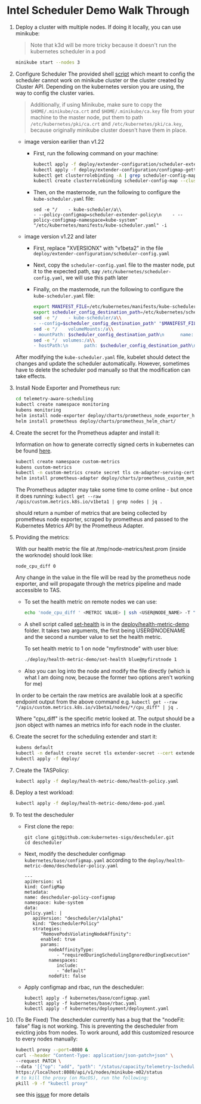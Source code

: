 # Intel Scheduler Demo Walk Through

1. Deploy a cluster with multiple nodes. If doing it locally, you can use minikube:
   > Note that k3d will be more tricky because it doesn't run the kubernetes scheduler in a pod
   
   ```sh
   minikube start --nodes 3 
   ```


2. Configure Scheduler
   The provided shell [script](https://github.com/intel/platform-aware-scheduling/blob/master/telemetry-aware-scheduling/deploy/extender-configuration/configure-scheduler.sh) which meant to config the scheduler cannot work on minikube cluster or the cluster created by Cluster API. Depending on the kubernetes version you are using, the way to config the cluster varies.

   > Additionally, if using Minikube, make sure to copy the `$HOME/.minikube/ca.crt` and `$HOME/.minikube/ca.key` file from your machine to the master node, put them to path `/etc/kubernetes/pki/ca.crt` and `/etc/kubernetes/pki/ca.key`, because originally minikube cluster doesn't have them in place. 

   - image version earilier than v1.22   

      - First, run the following command on your machine: 

         ```sh
         kubectl apply -f deploy/extender-configuration/scheduler-extender-configmap.yaml
         kubectl apply -f deploy/extender-configuration/configmap-getter.yaml
         kubectl get clusterrolebinding -A | grep scheduler-config-map # chedk if there already exists a clusterrolebinding, if so, don't create a duplicated one
         kubectl create clusterrolebinding scheduler-config-map --clusterrole=configmapgetter --user=system:kube-scheduler
         ```

      - Then, on the masternode, run the following to configure the `kube-scheduler.yaml` file:
      
         ```
         sed -e "/    - kube-scheduler/a\\
         - --policy-configmap=scheduler-extender-policy\n    - --policy-configmap-namespace=kube-system" "/etc/kubernetes/manifests/kube-scheduler.yaml" -i
         ```

   - image version v1.22 and later
      - First, replace "XVERSIONX" with "v1beta2" in the file `deploy/extender-configuration/scheduler-config.yaml`
      - Next, copy the `scheduler-config.yaml` file to the master node, put it to the expected path, say `/etc/kubernetes/scheduler-config.yaml`, we will use this path later
      - Finally, on the masternode, run the following to configure the `kube-scheduler.yaml` file:

         ```sh
         export MANIFEST_FILE=/etc/kubernetes/manifests/kube-scheduler.yaml
         export scheduler_config_destination_path=/etc/kubernetes/scheduler-config.yaml
         sed -e "/    - kube-scheduler/a\\
         - --config=$scheduler_config_destination_path" "$MANIFEST_FILE" -i
         sed -e "/    volumeMounts:/a\\
         - mountPath: $scheduler_config_destination_path\n      name: schedulerconfig\n      readOnly: true" "$MANIFEST_FILE" -i
         sed -e "/  volumes:/a\\
         - hostPath:\n      path: $scheduler_config_destination_path\n    name: schedulerconfig" "$MANIFEST_FILE" -i
         ```
   After modifying the `kube-scheduler.yaml` file, kubelet should detect the changes and update the scheduler automatically. However, sometimes have to delete the scheduler pod manually so that the modification can take effects.

   
3. Install Node Exporter and Prometheus run:
   
   ```sh
   cd telemetry-aware-scheduling
   kubectl create namespace monitoring
   kubens monitoring
   helm install node-exporter deploy/charts/prometheus_node_exporter_helm_chart/
   helm install prometheus deploy/charts/prometheus_helm_chart/
   ```

   

4. Create the secret for the Prometheus adapter and install it:

   Information on how to generate correctly signed certs in kubernetes can be found [here](https://github.com/kubernetes-sigs/apiserver-builder-alpha/blob/master/docs/concepts/auth.md).

   ```sh
   kubectl create namespace custom-metrics
   kubens custom-metrics
   kubectl -n custom-metrics create secret tls cm-adapter-serving-certs --cert=serving-ca.crt --key=serving-ca.key
   helm install prometheus-adapter deploy/charts/prometheus_custom_metrics_helm_chart/
   ```

   The Prometheus adapter may take some time to come online - but once it does running:
   ``kubectl get --raw /apis/custom.metrics.k8s.io/v1beta1 | grep nodes | jq .``

   should return a number of metrics that are being collected by prometheus node exporter, scraped by prometheus and passed to the Kubernetes Metrics API by the Prometheus Adapter.

5. Providing the metrics:

   With our health metric the file at /tmp/node-metrics/test.prom (inside the worknode) should look like:

   ````node_cpu_diff 0````

   Any change in the value in the file will be read by the prometheus node exporter, and will propagate through the metrics pipeline and made accessible to TAS. 

   - To set the health metric on remote nodes we can use: 

     ```sh
     echo 'node_cpu_diff ' <METRIC VALUE> | ssh <USER@NODE_NAME> -T "cat > /node-metrics/text.prom"
     ```

     

   - A shell script called [set-health](../deploy/health-metric-demo/set-health.sh) is in the [deploy/health-metric-demo](../deploy/health-metric-demo) folder. It takes two arguments, the first being USER@NODENAME and the second a number value to set the health metric. 

     To set health metric to 1 on node "myfirstnode" with user blue:

     ```sh
     ./deploy/health-metric-demo/set-health blue@myfirstnode 1
     ```

     

   - Also you can log into the node and modify the file directly (which is what I am doing now, because the former two options aren't working for me)

   In order to be certain the raw metrics are available look at a specific endpoint output from the above command e.g.
   ``kubectl get --raw "/apis/custom.metrics.k8s.io/v1beta1/nodes/*/cpu_diff" | jq .``

   Where "cpu_diff" is the specific metric looked at. The output should be a json object with names an metrics info for each node in the cluster.

6. Create the secret for the scheduling extender and start it:

   ```sh
   kubens default
   kubectl -n default create secret tls extender-secret --cert extender-ca.crt --key extender-ca.key 
   kubectl apply -f deploy/
   ```

   

7. Create the TASPolicy:

   ```sh
   kubectl apply -f deploy/health-metric-demo/health-policy.yaml 
   ```

   

8. Deploy a test workload:

   ```sh
   kubectl apply -f deploy/health-metric-demo/demo-pod.yaml
   ```


9. To test the descheduler
   - First clone the repo:
      ```
      git clone git@github.com:kubernetes-sigs/descheduler.git
      cd descheduler
      ```
   -  Next, modify the descheduler configmap `kubernetes/base/configmap.yaml` according to the `deploy/health-metric-demo/descheduler-policy.yaml`
      ```
      ---
      apiVersion: v1
      kind: ConfigMap
      metadata:
      name: descheduler-policy-configmap
      namespace: kube-system
      data:
      policy.yaml: |
         apiVersion: "descheduler/v1alpha1"
         kind: "DeschedulerPolicy"
         strategies:
            "RemovePodsViolatingNodeAffinity":
            enabled: true
            params:
               nodeAffinityType:
                  - "requiredDuringSchedulingIgnoredDuringExecution"
               namespaces:
                  include:
                  - "default"
               nodeFit: false
      ```

   -  Apply configmap and rbac, run the descheduler:
      ```
      kubectl apply -f kubernetes/base/configmap.yaml    
      kubectl apply -f kubernetes/base/rbac.yaml
      kubectl apply -f kubernetes/deployment/deployment.yaml    
      ```



10. (To Be Fixed) The descheduler currently has a bug that the "nodeFit: false" flag is not working. This is preventing the descheduler from evicting jobs from nodes. To work around, add this customized resource to every nodes manually:

      ```sh
      kubectl proxy --port=8080 & 
      curl --header "Content-Type: application/json-patch+json" \
      --request PATCH \
      --data '[{"op": "add", "path": "/status/capacity/telemetry~1scheduling", "value": "111"}]' \
      https://localhost:8080/api/v1/nodes/minikube-m02/status
      # to kill the proxy (on MacOS), run the following:
      pkill -9 -f "kubectl proxy"
      ```
      see this [issue](https://github.com/intel/platform-aware-scheduling/issues/90) for more details


   

